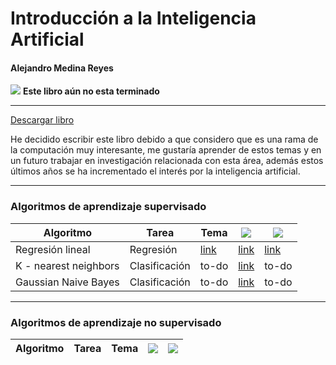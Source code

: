 # Introducción a la Inteligencia Artificial
#### Alejandro Medina Reyes
![](https://img.shields.io/badge/Versi%C3%B3n-0.6-yellow) **Este libro aún no esta terminado**

----
[Descargar libro](https://github.com/amr205/Introduccion-a-la-IA---Libro/raw/master/main.pdf)


He decidido escribir este libro debido a que considero que es una rama de la computación muy interesante, me gustaría aprender de estos temas y en un futuro trabajar en investigación relacionada con esta área, además estos últimos años se ha incrementado el interés por la inteligencia artificial.

----
### Algoritmos de aprendizaje supervisado
                    

| Algoritmo | Tarea | Tema | ![ ](https://img.shields.io/badge/C%C3%B3digo-octave-blue?style=for-the-badge&logo=octave) | ![ ](https://img.shields.io/badge/C%C3%B3digo-sklearn-brightgreen?style=for-the-badge&logo=python&logoColor=brightgreen) |
| --- | --- | --- | --- |  --- |
| Regresión lineal  | Regresión | [link](https://raw.githubusercontent.com/amr205/Introduccion-a-la-IA---Libro/master/main.pdf#section.8.5) | [link](./machine-learning/aprendizaje-supervisado/regresion-lineal/regresion_lineal.m) | [link](./machine-learning/aprendizaje-supervisado/regresion-lineal/regresion_lineal.ipynb) |
| K - nearest neighbors  | Clasificación | to-do | [link](./machine-learning/aprendizaje-supervisado/knn/knn.m) | to-do |
| Gaussian Naive Bayes  | Clasificación | to-do | [link](./machine-learning/aprendizaje-supervisado/naive-baye/naive_bayes.m) | to-do |

----
### Algoritmos de aprendizaje no supervisado
                    

| Algoritmo | Tarea | Tema | ![ ](https://img.shields.io/badge/C%C3%B3digo-octave-blue?style=for-the-badge&logo=octave) | ![ ](https://img.shields.io/badge/C%C3%B3digo-sklearn-brightgreen?style=for-the-badge&logo=python&logoColor=brightgreen) |
| --- | --- | --- | --- | --- |

